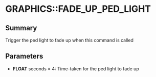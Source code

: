 # GRAPHICS::FADE_UP_PED_LIGHT

## Summary
Trigger the ped light to fade up when this command is called

## Parameters
* **FLOAT** seconds = 4: Time-taken for the ped light to fade up